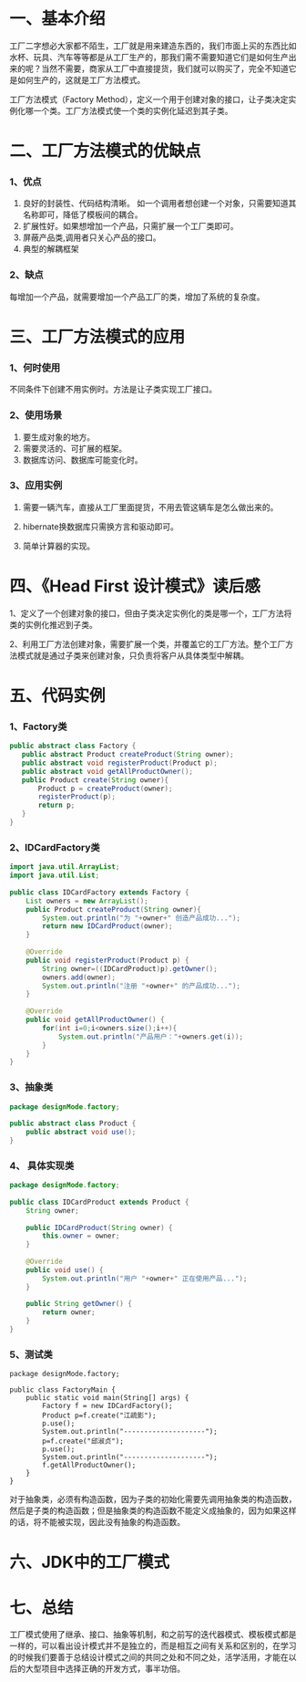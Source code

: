# 一、基本介绍
工厂二字想必大家都不陌生，工厂就是用来建造东西的，我们市面上买的东西比如水杯、玩具、汽车等等都是从工厂生产的，那我们需不需要知道它们是如何生产出来的呢？当然不需要，商家从工厂中直接提货，我们就可以购买了，完全不知道它是如何生产的，这就是工厂方法模式。

工厂方法模式（Factory Method），定义一个用于创建对象的接口，让子类决定实例化哪一个类。工厂方法模式使一个类的实例化延迟到其子类。

# 二、工厂方法模式的优缺点
### 1、优点
1. 良好的封装性、代码结构清晰。
   如一个调用者想创建一个对象，只需要知道其名称即可，降低了模板间的耦合。
1. 扩展性好。如果想增加一个产品，只需扩展一个工厂类即可。
1. 屏蔽产品类,调用者只关心产品的接口。
1. 典型的解耦框架

### 2、缺点
每增加一个产品，就需要增加一个产品工厂的类，增加了系统的复杂度。

# 三、工厂方法模式的应用
### 1、何时使用
不同条件下创建不用实例时。方法是让子类实现工厂接口。

### 2、使用场景
1. 要生成对象的地方。
1. 需要灵活的、可扩展的框架。
1. 数据库访问、数据库可能变化时。

### 3、应用实例
1. 需要一辆汽车，直接从工厂里面提货，不用去管这辆车是怎么做出来的。

1. hibernate换数据库只需换方言和驱动即可。

1. 简单计算器的实现。

# 四、《Head First 设计模式》读后感
1、定义了一个创建对象的接口，但由子类决定实例化的类是哪一个，工厂方法将类的实例化推迟到子类。

2、利用工厂方法创建对象，需要扩展一个类，并覆盖它的工厂方法。整个工厂方法模式就是通过子类来创建对象，只负责将客户从具体类型中解耦。

#  五、代码实例

### 1、Factory类
 ```java
public abstract class Factory {
    public abstract Product createProduct(String owner);
    public abstract void registerProduct(Product p);
    public abstract void getAllProductOwner();
    public Product create(String owner){
        Product p = createProduct(owner);
        registerProduct(p);
        return p;
    }
}
 ```
###  2、IDCardFactory类
```java 
import java.util.ArrayList;
import java.util.List;
 
public class IDCardFactory extends Factory {
    List owners = new ArrayList();
    public Product createProduct(String owner){
        System.out.println("为 "+owner+" 创造产品成功...");
        return new IDCardProduct(owner);
    }
 
    @Override
    public void registerProduct(Product p) {
        String owner=((IDCardProduct)p).getOwner();
        owners.add(owner);
        System.out.println("注册 "+owner+" 的产品成功...");
    }
 
    @Override
    public void getAllProductOwner() {
        for(int i=0;i<owners.size();i++){
            System.out.println("产品用户："+owners.get(i));
        }
    }
}
```
### 3、抽象类 
```java
package designMode.factory;
 
public abstract class Product {
    public abstract void use();
}
```

### 4、 具体实现类
```java
package designMode.factory;
 
public class IDCardProduct extends Product {
    String owner;
 
    public IDCardProduct(String owner) {
        this.owner = owner;
    }
 
    @Override
    public void use() {
        System.out.println("用户 "+owner+" 正在使用产品...");
    }
 
    public String getOwner() {
        return owner;
    }
}
```
### 5、测试类
```
package designMode.factory;
 
public class FactoryMain {
    public static void main(String[] args) {
        Factory f = new IDCardFactory();
        Product p=f.create("江疏影");
        p.use();
        System.out.println("--------------------");
        p=f.create("邱淑贞");
        p.use();
        System.out.println("--------------------");
        f.getAllProductOwner();
    }
}
```
对于抽象类，必须有构造函数，因为子类的初始化需要先调用抽象类的构造函数，然后是子类的构造函数；但是抽象类的构造函数不能定义成抽象的，因为如果这样的话，将不能被实现，因此没有抽象的构造函数。

# 六、JDK中的工厂模式

# 七、总结
工厂模式使用了继承、接口、抽象等机制，和之前写的迭代器模式、模板模式都是一样的，可以看出设计模式并不是独立的，而是相互之间有关系和区别的，在学习的时候我们要善于总结设计模式之间的共同之处和不同之处，活学活用，才能在以后的大型项目中选择正确的开发方式，事半功倍。